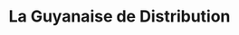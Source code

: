 ---
title: "La Guyanaise de Distribution"
url: /cayenne/la-guyanaise-de-distribution/
shop: Supermarkt
---